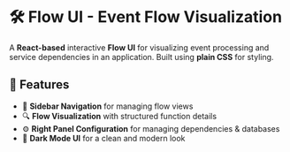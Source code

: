# 🛠️ Flow UI - Event Flow Visualization

A **React-based** interactive **Flow UI** for visualizing event processing and service dependencies in an application. Built using **plain CSS** for styling.

## 🎯 Features
- 📌 **Sidebar Navigation** for managing flow views
- 🔍 **Flow Visualization** with structured function details
- ⚙️ **Right Panel Configuration** for managing dependencies & databases
- 🎨 **Dark Mode UI** for a clean and modern look

